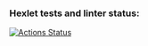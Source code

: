 ### Hexlet tests and linter status:
[![Actions Status](https://github.com/Salivya/qa-engineer-project-84/workflows/hexlet-check/badge.svg)](https://github.com/Salivya/qa-engineer-project-84/actions)